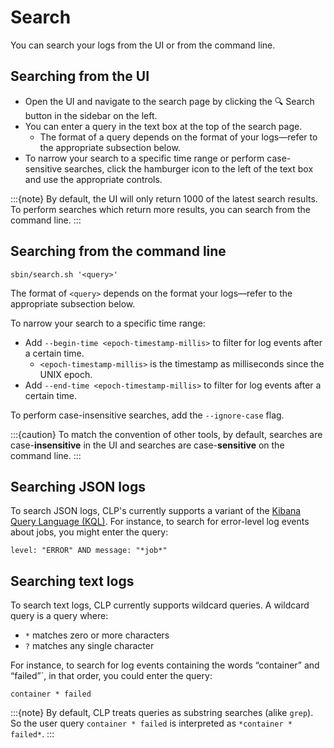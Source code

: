 # Search

You can search your logs from the UI or from the command line.

## Searching from the UI

* Open the UI and navigate to the search page by clicking the 🔍 Search button in the sidebar on the
  left.
* You can enter a query in the text box at the top of the search page.
    * The format of a query depends on the format of your logs—refer to the appropriate subsection
      below.
* To narrow your search to a specific time range or perform case-sensitive searches, click the
  hamburger icon to the left of the text box and use the appropriate controls.

:::{note}
By default, the UI will only return 1000 of the latest search results. To perform searches which
return more results, you can search from the command line.
::: 

## Searching from the command line

```
sbin/search.sh '<query>'
```

The format of `<query>` depends on the format your logs—refer to the appropriate subsection below.

To narrow your search to a specific time range:

* Add `--begin-time <epoch-timestamp-millis>` to filter for log events after a certain time.
    * `<epoch-timestamp-millis>` is the timestamp as milliseconds since the UNIX epoch.
* Add `--end-time <epoch-timestamp-millis>` to filter for log events after a certain time.

To perform case-insensitive searches, add the `--ignore-case` flag.

:::{caution}
To match the convention of other tools, by default, searches are case-**insensitive** in the UI and
searches are case-**sensitive** on the command line.
::: 

## Searching JSON logs

To search JSON logs, CLP's currently supports a variant of the [Kibana Query Language (KQL)][1]. For
instance, to search for error-level log events about jobs, you might enter the query:

```
level: "ERROR" AND message: "*job*"
```

## Searching text logs

To search text logs, CLP currently supports wildcard queries. A wildcard query is a query where:

* `*` matches zero or more characters
* `?` matches any single character

For instance, to search for log events containing the words “container” and “failed”`, in that
order, you could enter the query:

```
container * failed
```

:::{note}
By default, CLP treats queries as substring searches (alike `grep`). So the user query
`container * failed` is interpreted as `*container * failed*`.
:::

[1]: https://www.elastic.co/guide/en/kibana/current/kuery-query.html
